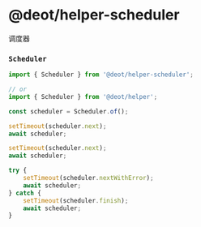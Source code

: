 # @deot/helper-scheduler

调度器

### `Scheduler`
```js
import { Scheduler } from '@deot/helper-scheduler';
```
```js
// or
import { Scheduler } from '@deot/helper';
```

```js
const scheduler = Scheduler.of();

setTimeout(scheduler.next);
await scheduler;

setTimeout(scheduler.next);
await scheduler;

try {
	setTimeout(scheduler.nextWithError);
	await scheduler;
} catch {
	setTimeout(scheduler.finish);
	await scheduler;
}
```
